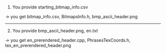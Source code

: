 1. You provide starting_bitmap_info.csv

-> you get bitmap_info.csv, BitmapsInfo.h, bmp_ascii_header.png

---
2. You provide bmp_ascii_header.png, en.txt

-> you get en_prerendered_header.cpp, PhrasesTexCoords.h, tex_en_prerendered_header.png